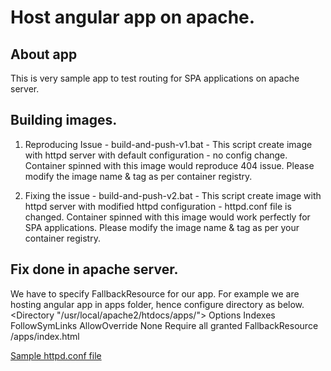 # Host angular app on apache.

## About app

This is very sample app to test routing for SPA applications on apache server.

## Building images.

1. Reproducing Issue - build-and-push-v1.bat - This script create image with httpd server with default configuration - no config change. Container spinned with this image would reproduce 404 issue. Please modify the image name & tag as per container registry.

2. Fixing the issue - build-and-push-v2.bat - This script create image with httpd server with modified httpd configuration - httpd.conf file is changed. Container spinned with this image would work perfectly for SPA applications. Please modify the image name & tag as per your container registry.

## Fix done in apache server.

We have to specify FallbackResource for our app. For example we are hosting angular app in apps folder, hence configure directory as below.
<Directory "/usr/local/apache2/htdocs/apps/">
Options Indexes FollowSymLinks
AllowOverride None
Require all granted
FallbackResource /apps/index.html
</Directory>

<a href="https://github.com/krishnajoshideveloper/host-angular-app-on-apache-server/blob/master/apache/httpd.conf">Sample httpd.conf file</a>
